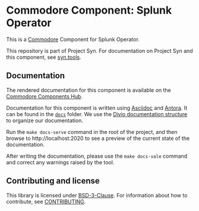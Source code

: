 # Commodore Component: Splunk Operator

This is a [Commodore][commodore] Component for Splunk Operator.

This repository is part of Project Syn.
For documentation on Project Syn and this component, see [syn.tools](https://syn.tools).

## Documentation

The rendered documentation for this component is available on the [Commodore Components Hub](https://hub.syn.tools/splunk-operator).

Documentation for this component is written using [Asciidoc][asciidoc] and [Antora][antora].
It can be found in the [`docs`](docs) folder.
We use the [Divio documentation structure](https://documentation.divio.com/) to organize our documentation.

Run the `make docs-serve` command in the root of the project, and then browse to http://localhost:2020 to see a preview of the current state of the documentation.

After writing the documentation, please use the `make docs-vale` command and correct any warnings raised by the tool.

## Contributing and license

This library is licensed under [BSD-3-Clause](LICENSE).
For information about how to contribute, see [CONTRIBUTING](CONTRIBUTING.md).

[commodore]: https://syn.tools/commodore/
[asciidoc]: https://asciidoctor.org/
[antora]: https://antora.org/
